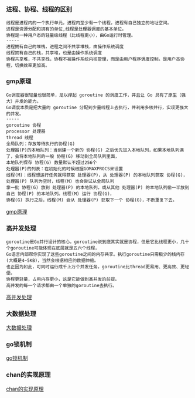 ### 进程、协程、线程的区别

	线程是进程内的一个执行单元，进程内至少有一个线程，进程有自己独立的地址空间。
	进程是资源分配和拥有的单位,线程是处理器调度的基本单位。
	协程是一种用户态的轻量级线程（比线程更小），由Go运行时管理。
	-----
	进程拥有自己的堆栈，进程之间不共享堆栈，由操作系统调度
	线程拥有自己的栈，共享堆，也是由操作系统调度
	协程共享堆，不共享栈，协程不被操作系统内核管理，而是由用户程序调度控制。是用户态协程，切换效率更加高。

### gmp原理

	Go调度器很轻量也很简单，足以撑起 goroutine 的调度工作，并且让 Go 具有了原生（强大）并发的能力。
	Go调度本质是把大量的 goroutine 分配到少量线程上去执行，并利用多核并行，实现更强大的并发。
	-----
	goroutine 协程	
	processor 处理器	
	thread 线程
	全局队列：存放等待执行的协程(G)
	处理器(P)的本地队列：当创建一个新的 协程(G) 之后优先加入本地队列，如果本地队列满了，会将本地队列的一般 协程(G) 移动到全局队列里面，
	本地队列保存 协程(G) 数量默认不超过256个
	处理器(P)的列表：在初始化的时候根据GOMAXPROCS来设置
	线程(M)：线程想运行任务就得获取 处理器(P)，从 处理器(P) 的本地队列获取 协程(G)，处理器(P) 队列为空时，线程(M) 也会尝试从全局队列
	拿一批 协程(G) 放到 处理器(P) 的本地队列，或从其他 处理器(P) 的本地队列偷一半放到自己 协程(P) 的本地队列。线程(M) 运行 协程(G)，
	协程(G) 执行之后，线程(M) 会从 处理器(P) 获取下一个 协程(G)，不断重复下去。
[gmp原理](https://blog.csdn.net/bingshiwuyu/article/details/107783490)

### 高并发处理

	goroutine是Go并行设计的核心。goroutine说到底其实就是协程，但是它比线程更小，几十个goroutine可能体现在底层就是五六个线程，
	Go语言内部帮你实现了这些goroutine之间的内存共享。执行goroutine只需极少的栈内存(大概是4~5KB)，当然会根据相应的数据伸缩。
	也正因为如此，可同时运行成千上万个并发任务。goroutine比thread更易用、更高效、更轻便。
	协程更轻量，占用内存更小，这是它能做到高并发的前提。
	高并发的每一个请求都由一个单独的goroutine去执行。
[高并发处理](https://blog.csdn.net/feifeixiang2835/article/details/88261685)

### 大数据处理

[大数据处理](https://studygolang.com/topics/8546)

### go锁机制

[go锁机制](https://www.jianshu.com/p/d941af226b92)

### chan的实现原理

[chan的实现原理](http://c.biancheng.net/view/97.html)
